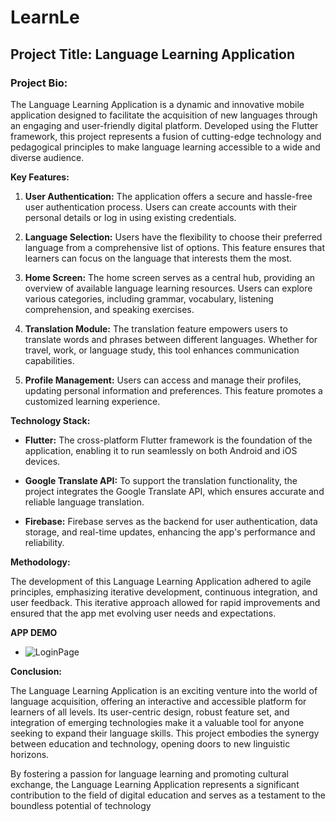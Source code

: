 # LearnLe

## Project Title: Language Learning Application

### Project Bio:

The Language Learning Application is a dynamic and innovative mobile application designed to facilitate the acquisition of new languages through an engaging and user-friendly digital platform. Developed using the Flutter framework, this project represents a fusion of cutting-edge technology and pedagogical principles to make language learning accessible to a wide and diverse audience.

**Key Features:**

1. **User Authentication:** The application offers a secure and hassle-free user authentication process. Users can create accounts with their personal details or log in using existing credentials.

2. **Language Selection:** Users have the flexibility to choose their preferred language from a comprehensive list of options. This feature ensures that learners can focus on the language that interests them the most.

3. **Home Screen:** The home screen serves as a central hub, providing an overview of available language learning resources. Users can explore various categories, including grammar, vocabulary, listening comprehension, and speaking exercises.

4. **Translation Module:** The translation feature empowers users to translate words and phrases between different languages. Whether for travel, work, or language study, this tool enhances communication capabilities.

5. **Profile Management:** Users can access and manage their profiles, updating personal information and preferences. This feature promotes a customized learning experience.

**Technology Stack:**

- **Flutter:** The cross-platform Flutter framework is the foundation of the application, enabling it to run seamlessly on both Android and iOS devices.

- **Google Translate API:** To support the translation functionality, the project integrates the Google Translate API, which ensures accurate and reliable language translation.

- **Firebase:** Firebase serves as the backend for user authentication, data storage, and real-time updates, enhancing the app's performance and reliability.

**Methodology:**

The development of this Language Learning Application adhered to agile principles, emphasizing iterative development, continuous integration, and user feedback. This iterative approach allowed for rapid improvements and ensured that the app met evolving user needs and expectations.

**APP DEMO**


 - ![LoginPage](https://github.com/VishalxVG/Language-Learning-App/assets/104559557/4f3742d4-1314-4ed0-a9a5-ed06c3a15b3f)







**Conclusion:**


The Language Learning Application is an exciting venture into the world of language acquisition, offering an interactive and accessible platform for learners of all levels. Its user-centric design, robust feature set, and integration of emerging technologies make it a valuable tool for anyone seeking to expand their language skills. This project embodies the synergy between education and technology, opening doors to new linguistic horizons.

By fostering a passion for language learning and promoting cultural exchange, the Language Learning Application represents a significant contribution to the field of digital education and serves as a testament to the boundless potential of technology
